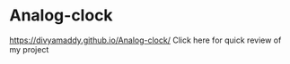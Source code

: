 # Analog-clock

https://divyamaddy.github.io/Analog-clock/  Click here for quick review of my project
